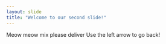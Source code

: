 ```yaml
---
layout: slide
title: "Welcome to our second slide!"
---
```

Meow meow mix please deliver
Use the left arrow to go back!
